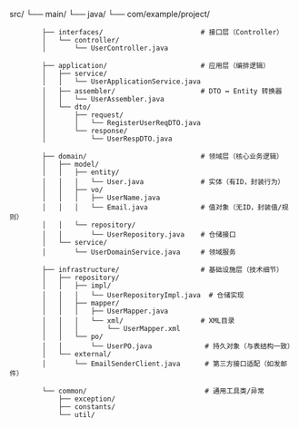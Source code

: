 src/
└── main/
└── java/
└── com/example/project/

            ├── interfaces/                        # 接口层（Controller）
            │   └── controller/
            │       └── UserController.java

            ├── application/                       # 应用层（编排逻辑）
            │   ├── service/
            │   │   └── UserApplicationService.java
            │   ├── assembler/                     # DTO ↔ Entity 转换器
            │   │   └── UserAssembler.java
            │   └── dto/
            │       ├── request/
            │       │   └── RegisterUserReqDTO.java
            │       └── response/
            │           └── UserRespDTO.java

            ├── domain/                            # 领域层（核心业务逻辑）
            │   ├── model/
            │   │   ├── entity/
            │   │   │   └── User.java              # 实体（有ID，封装行为）
            │   │   ├── vo/
            │   │   │   ├── UserName.java
            │   │   │   └── Email.java             # 值对象（无ID，封装值/规则）
            │   │   └── repository/
            │   │       └── UserRepository.java    # 仓储接口
            │   └── service/
            │       └── UserDomainService.java     # 领域服务

            ├── infrastructure/                    # 基础设施层（技术细节）
            │   ├── repository/
            │   │   ├── impl/
            │   │   │   └── UserRepositoryImpl.java  # 仓储实现
            │   │   ├── mapper/
            │   │   │   ├── UserMapper.java
            │   │   │   └── xml/                   # XML目录
            │   │   │       └── UserMapper.xml
            │   │   └── po/
            │   │       └── UserPO.java             # 持久对象（与表结构一致）
            │   └── external/
            │       └── EmailSenderClient.java      # 第三方接口适配（如发邮件）

            └── common/                             # 通用工具类/异常
                ├── exception/
                ├── constants/
                └── util/
